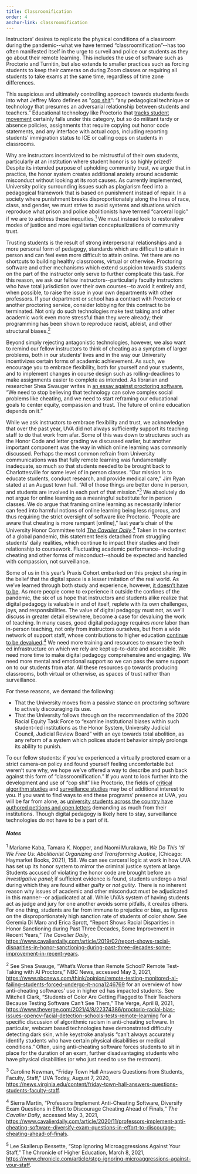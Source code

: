 ```yaml
---
title: Classroomification
order: 4
anchor-link: classroomification
---
```

<p>Instructors’ desires to replicate the physical conditions of a classroom during the pandemic--what we have termed “classroomification”--has too often manifested itself in the urge to surveil and police our students as they go about their remote learning. This includes the use of software such as Proctorio and Turnitin, but also extends to smaller practices such as forcing students to keep their cameras on during Zoom classes or requiring all students to take exams at the same time, regardless of time zone differences.</p>
<p>This suspicious and ultimately controlling approach towards students feeds into what Jeffrey Moro defines as "<a href="https://jeffreymoro.com/blog/2020-02-13-against-cop-shit/">cop shit</a>”: “any pedagogical technique or technology that presumes an adversarial relationship between students and teachers.” Educational technology like Proctorio that <a href="https://hybridpedagogy.org/our-bodies-encoded-algorithmic-test-proctoring-in-higher-education/">tracks student movement</a> certainly falls under this category, but so do militant tardy or absence policies, assignments that require copying out honor code statements, and any interface with actual cops, including reporting students’ immigration status to ICE or calling cops on students in classrooms.</p>
<p>Why are instructors incentivized to be mistrustful of their own students, particularly at an institution where student honor is so highly prized? Despite its intended purpose of upholding community trust, we argue that in practice, the honor system creates additional anxiety around academic misconduct without looking at its root causes. As currently implemented, University policy surrounding issues such as plagiarism feed into a pedagogical framework that is based on punishment instead of repair. In a society where punishment breaks disproportionately along the lines of race, class, and gender, we must strive to avoid systems and situations which reproduce what prison and police abolitionists have termed “carceral logic” if we are to address these inequities.<a href="#fn1"><sup>1</sup></a> We must instead look to restorative modes of justice and more egalitarian conceptualizations of community trust.</p>
<p>Trusting students is the result of strong interpersonal relationships and a more personal form of pedagogy, standards which are difficult to attain in person and can feel even more difficult to attain online. Yet there are no shortcuts to building healthy classrooms, virtual or otherwise. Proctoring software and other mechanisms which extend suspicion towards students on the part of the instructor only serve to further complicate this task. For this reason, we ask our fellow instructors--particularly faculty instructors who have total jurisdiction over their own courses--to avoid it entirely and, when possible, to raise the issue in your own departments with other professors. If your department or school has a contract with Proctorio or another proctoring service, consider lobbying for this contract to be terminated. Not only do such technologies make test taking and other academic work even more stressful than they were already; their programming has been shown to reproduce racist, ableist, and other structural biases.<a href="#fn2"><sup>2</sup></a></p>
<div id="classroomification">
<p>Beyond simply rejecting antagonistic technologies, however, we also want to remind our fellow instructors to think of cheating as a symptom of larger problems, both in our students’ lives and in the way our University incentivizes certain forms of academic achievement. As such, we encourage you to embrace flexibility, both for yourself and your students, and to implement changes in course design such as rolling-deadlines to make assignments easier to complete as intended. As librarian and researcher Shea Swauger writes in <a href="https://www.nbcnews.com/think/opinion/remote-testing-monitored-ai-failing-students-forced-undergo-it-ncna1246769">an essay against proctoring software</a>, “We need to stop believing that technology can solve complex social problems like cheating, and we need to start reframing our educational goals to center equity, compassion and trust. The future of online education depends on it.”</p>
</div>
<p>While we ask instructors to embrace flexibility and trust, we acknowledge that over the past year, UVA did not always sufficiently support its teaching staff to do that work from afar. Some of this was down to structures such as the Honor Code and letter grading we discussed earlier, but another important component was the way in which online learning was commonly discussed. Perhaps the most common refrain from University communications was that fully remote learning was fundamentally inadequate, so much so that students needed to be brought back to Charlottesville for some level of in person classes. “Our mission is to educate students, conduct research, and provide medical care,” Jim Ryan stated at an August town hall. “All of those things are better done in person, and students are involved in each part of that mission.”<a href="#fn3"><sup>3</sup></a> We absolutely do not argue for online learning as a meaningful substitute for in person classes. We do argue that framing online learning as necessarily inferior can feed into harmful notions of online learning being less rigorous, and thus requiring the strict oversight of software like Proctorio. “People are aware that cheating is more rampant [online],” last year’s chair of the University Honor Committee told <a href="https://www.cavalierdaily.com/article/2020/11/professors-implement-anti-cheating-software-diversify-exam-questions-in-effort-to-discourage-cheating-ahead-of-finals"><i>The Cavalier Daily</i></a>.<a href="#fn4"><sup>4</sup></a> Taken in the context of a global pandemic, this statement feels detached from struggling students’ daily realities, which continue to impact their studies and their relationship to coursework. Fluctuating academic performance--including cheating and other forms of misconduct--should be expected and handled with compassion, not surveillance.</p>
<p>Some of us in this year’s Praxis Cohort embarked on this project sharing in the belief that the digital space is a lesser imitation of the real world. As we’ve learned through both study and experience, however, <a href="#coda">it doesn’t have to be</a>. As more people come to experience it outside the confines of the pandemic, the six of us hope that instructors and students alike realize that digital pedagogy is valuable in and of itself, replete with its own challenges, joys, and responsibilities. The value of digital pedagogy must not, as we’ll discuss in greater detail elsewhere, become a case for devaluing the work of teaching. In many cases, good digital pedagogy requires <i>more</i> labor than in-person teaching, not only from instructors ourselves, but from a wide network of support staff, whose contributions to higher education <a href="https://www.chronicle.com/article/stop-ignoring-microaggressions-against-your-staff">continue to be devalued</a>.<a href="#fn4"><sup>4</sup></a> We need more training and resources to ensure the tech ed infrastructure on which we rely are kept up-to-date and accessible. We need more time to make digital pedagogy comprehensive and engaging. We need more mental and emotional support so we can pass the same support on to our students from afar. All these resources go towards producing classrooms, both virtual or otherwise, as spaces of trust rather than surveillance.</p>
<p>For these reasons, we demand the following:</p>
<ul>
    <li>That the University moves from a passive stance on proctoring software to actively discouraging its use.</li>
    <li>That the University follows through on the recommendation of the 2020 Racial Equity Task Force to “examine institutional biases within such student-led institutions as the Honor System, University Judicial Council, Judicial Review Board” with an eye towards total abolition, as any reform of a system which polices student behavior simply prolongs its ability to punish.</li>
</ul>
<p>To our fellow students: if you’ve experienced a virtually proctored exam or a strict camera-on policy and found yourself feeling uncomfortable but weren’t sure why, we hope we’ve offered a way to describe and push back against this form of “classroomification.” If you want to look further into the development and use of “cop shit” like Proctorio, the fields of <a href="https://socialmediacollective.org/reading-lists/critical-algorithm-studies/">critical algorithm studies</a> and <a href="https://ojs.library.queensu.ca/index.php/surveillance-and-society">surveillance studies</a> may be of additional interest to you. If you want to find ways to end these programs’ presence at UVA, you will be far from alone, as <a href="https://www.eff.org/deeplinks/2020/09/students-are-pushing-back-against-proctoring-surveillance-apps">university students across the country have authored petitions and open letters</a> demanding as much from their institutions. Though digital pedagogy is likely here to stay, surveillance technologies do not have to be a part of it.</p>

<h4><i>Notes</i></h4>

<p id="fn1"><sup>1</sup> Mariame Kaba, Tamara K. Nopper, and Naomi Murakawa, <i>We Do This ’til We Free Us: Abolitionist Organizing and Transforming Justice</i>, (Chicago: Haymarket Books, 2021), 158. We can see carceral logic at work in how UVA has set up its honor system to mirror the criminal justice system at large. Students accused of violating the honor code are brought before an <i>investigative panel</i>; if sufficient evidence is found, students undergo a <i>trial</i> during which they are found either <i>guilty</i> or <i>not guilty</i>. There is no inherent reason why issues of academic and other misconduct must be adjudicated in this manner--or adjudicated at all. While UVA’s system of having students act as judge and jury for one another avoids some pitfalls, it creates others. For one thing, students are far from immune to prejudice or bias, as figures on the disproportionately high sanction rate of students of color show. See Geremia Di Maro and Erica Sprott, “Report Shows Racial Disparities in Honor Sanctioning during Past Three Decades, Some Improvement in Recent Years,” <i>The Cavalier Daily</i>, <a href="https://www.cavalierdaily.com/article/2019/02/report-shows-racial-disparities-in-honor-sanctioning-during-past-three-decades-some-improvement-in-recent-years">https://www.cavalierdaily.com/article/2019/02/report-shows-racial-disparities-in-honor-sanctioning-during-past-three-decades-some-improvement-in-recent-years</a>.</p>
<p id="fn2"><sup>2</sup> See Shea Swauge, “What’s Worse than Remote School? Remote Test-Taking with AI Proctors,” NBC News, accessed May 3, 2021, <a href="https://www.nbcnews.com/think/opinion/remote-testing-monitored-ai-failing-students-forced-undergo-it-ncna1246769">https://www.nbcnews.com/think/opinion/remote-testing-monitored-ai-failing-students-forced-undergo-it-ncna1246769</a> for an overview of how anti-cheating softwares’ use in higher ed has impacted students. See Mitchell Clark, “Students of Color Are Getting Flagged to Their Teachers Because Testing Software Can’t See Them,” The Verge, April 8, 2021, <a href="https://www.theverge.com/2021/4/8/22374386/proctorio-racial-bias-issues-opencv-facial-detection-schools-tests-remote-learning">https://www.theverge.com/2021/4/8/22374386/proctorio-racial-bias-issues-opencv-facial-detection-schools-tests-remote-learning</a> for a specific discussion of algorithmic racism in anti-cheating software. In particular, webcam based technologies have demonstrated difficulty detecting dark skin, while keystroke analysis “can’t always accurately identify students who have certain physical disabilities or medical conditions.” Often, using anti-cheating software forces students to sit in place for the duration of an exam, further disadvantaging students who have physical disabilities (or who just need to use the restroom).</p>
<p id="fn3"><sup>3</sup> Caroline Newman, “Friday Town Hall Answers Questions from Students, Faculty, Staff,” UVA Today, August 7, 2020, <a href="ttps://news.virginia.edu/content/friday-town-hall-answers-questions-students-faculty-staff">https://news.virginia.edu/content/friday-town-hall-answers-questions-students-faculty-staff</a>.</p>
<p id="fn4"><sup>4</sup> Sierra Martin, “Professors Implement Anti-Cheating Software, Diversify Exam Questions in Effort to Discourage Cheating Ahead of Finals,” <i>The Cavalier Daily</i>, accessed May 3, 2021, <a href="https://www.cavalierdaily.com/article/2020/11/professors-implement-anti-cheating-software-diversify-exam-questions-in-effort-to-discourage-cheating-ahead-of-finals">https://www.cavalierdaily.com/article/2020/11/professors-implement-anti-cheating-software-diversify-exam-questions-in-effort-to-discourage-cheating-ahead-of-finals</a>.</p>
<p id="fn5"><sup>5</sup> Lee Skallerup Bessette, “Stop Ignoring Microaggressions Against Your Staff,” The Chronicle of Higher Education, March 8, 2021, <a href="https://www.chronicle.com/article/stop-ignoring-microaggressions-against-your-staff">https://www.chronicle.com/article/stop-ignoring-microaggressions-against-your-staff</a>.</p>




